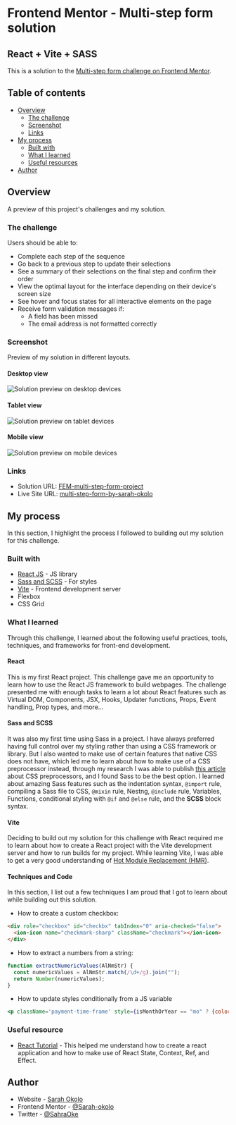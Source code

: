 # Frontend Mentor - Multi-step form solution
## React + Vite + SASS

This is a solution to the [Multi-step form challenge on Frontend Mentor](https://www.frontendmentor.io/challenges/multistep-form-YVAnSdqQBJ).

## Table of contents

- [Overview](#overview)
  - [The challenge](#the-challenge)
  - [Screenshot](#screenshot)
  - [Links](#links)
- [My process](#my-process)
  - [Built with](#built-with)
  - [What I learned](#what-i-learned)
  - [Useful resources](#useful-resources)
- [Author](#author)


## Overview

A preview of this project's challenges and my solution.

### The challenge

Users should be able to:

- Complete each step of the sequence
- Go back to a previous step to update their selections
- See a summary of their selections on the final step and confirm their order
- View the optimal layout for the interface depending on their device's screen size
- See hover and focus states for all interactive elements on the page
- Receive form validation messages if:
  - A field has been missed
  - The email address is not formatted correctly

### Screenshot

Preview of my solution in different layouts.

#### Desktop view

![Solution preview on desktop devices](./public/images/solution-preview-desktop.png)

#### Tablet view

![Solution preview on tablet devices](./public/images/solution-preview-tablet.png)

#### Mobile view

![Solution preview on mobile devices](./public/images/solution-preview-mobile.png)


### Links

- Solution URL: [FEM-multi-step-form-project](https://github.com/Sarah-okolo/FEM-multi-step-form-project)
- Live Site URL: [multi-step-form-by-sarah-okolo](https://multi-step-form-by-sarah-okolo.netlify.app/)


## My process

In this section, I highlight the process I followed to building out my solution for this challenge.

### Built with

- [React JS](https://reactjs.org/) - JS library
- [Sass and SCSS](https://sass-lang.com/) - For styles
- [Vite](https://vitejs.dev/) - Frontend development server
- Flexbox
- CSS Grid

### What I learned

Through this challenge, I learned about the following useful practices, tools, techniques, and frameworks for front-end development.

#### React

This is my first React project. This challenge gave me an opportunity to learn how to use the React JS framework to build webpages. The challenge presented me with enough tasks to learn a lot about React features such as Virtual DOM, Components, JSX, Hooks, Updater functions, Props, Event handling, Prop types, and more...

#### Sass and SCSS

It was also my first time using Sass in a project. I have always preferred having full control over my styling rather than using a CSS framework or library. But I also wanted to make use of certain features that native CSS does not have, which led me to learn about how to make use of a CSS preprocessor instead, through my research I was able to publish [this article](https://www.frontendmentor.io/articles/css-preprocessors-sass-or-less-which-to-choose-JOI20I1xNL) about CSS preprocessors, and I found Sass to be the best option. I learned about amazing Sass features such as the indentation syntax, `@import` rule, compiling a Sass file to CSS, `@mixin` rule, Nestng, `@include` rule, Variables, Functions, conditional styling with `@if` and `@else` rule, and the **SCSS** block syntax. 

#### Vite

Deciding to build out my solution for this challenge with React required me to learn about how to create a React project with the Vite development server and how to run builds for my project. While learning Vite, I was able to get a very good understanding of [Hot Module Replacement (HMR)](https://vitejs.dev/guide/features.html#hot-module-replacement).

#### Techniques and Code

In this section, I list out a few techniques I am proud that I got to learn about while building out this solution.

- How to create a custom checkbox:
```html
<div role="checkbox" id="checkbx" tabIndex="0" aria-checked="false">
  <ion-icon name="checkmark-sharp" className="checkmark"></ion-icon>
</div>
```

- How to extract a numbers from a string:
```js
function extractNumericValues(AlNmStr) {
  const numericValues = AlNmStr.match(/\d+/g).join("");
  return Number(numericValues);
}
```

- How to update styles conditionally from a JS variable
```jsx
<p className='payment-time-frame' style={isMonthOrYear == "mo" ? {color: 'hsl(231, 11%, 63%)'} : {color: 'hsl(213, 96%, 18%)'}}>Monthly</p>
```

### Useful resource

- [React Tutorial](https://www.youtube.com/playlist?list=PLZPZq0r_RZOMQArzyI32mVndGBZ3D99XQ) - This helped me understand how to create a react application and how to make use of React State, Context, Ref, and Effect.


## Author

- Website - [Sarah Okolo](https://sara-okolo.netlify.app/)
- Frontend Mentor - [@Sarah-okolo](https://www.frontendmentor.io/profile/Sarah-okolo)
- Twitter - [@SahraOke](https://x.com/SahraOke)
